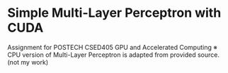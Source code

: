 # Simple Multi-Layer Perceptron with CUDA

Assignment for POSTECH CSED405 GPU and Accelerated Computing
※ CPU version of Multi-Layer Perceptron is adapted from provided source. (not my work)
